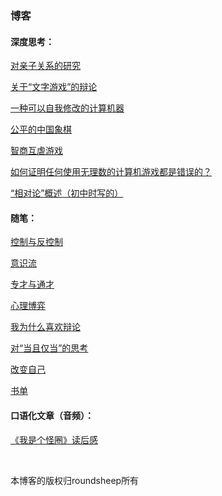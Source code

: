 ﻿
### 博客

#### 深度思考：

[对亲子关系的研究](https://github.com/roundsheep/roundsheep.github.io/blob/master/blog/对亲子关系的研究.md)

[关于“文字游戏”的辩论](https://github.com/roundsheep/roundsheep.github.io/blob/master/blog/关于文字游戏的辩论.md)

[一种可以自我修改的计算机器](https://github.com/roundsheep/roundsheep.github.io/blob/master/blog/一种可以自我修改的计算机器.md)

[公平的中国象棋](https://github.com/roundsheep/roundsheep.github.io/blob/master/blog/公平的中国象棋.md)

[智商互虐游戏](https://github.com/roundsheep/roundsheep.github.io/blob/master/blog/智商互虐游戏.md)

[如何证明任何使用无理数的计算机游戏都是错误的？](https://github.com/roundsheep/roundsheep.github.io/blob/master/blog/如何证明任何使用无理数的计算机游戏都是错误的.md)

[“相对论”概述（初中时写的）](https://github.com/roundsheep/roundsheep.github.io/blob/master/blog/相对论概述.md)

#### 随笔：

[控制与反控制](https://github.com/roundsheep/roundsheep.github.io/blob/master/blog/控制与反控制.md)

[意识流](https://github.com/roundsheep/roundsheep.github.io/blob/master/blog/意识流.md)

[专才与通才](https://github.com/roundsheep/roundsheep.github.io/blob/master/blog/专才与通才.md)

[心理博弈](https://github.com/roundsheep/roundsheep.github.io/blob/master/blog/心理博弈.md)

[我为什么喜欢辩论](https://github.com/roundsheep/roundsheep.github.io/blob/master/blog/我为什么喜欢辩论.md)

[对“当且仅当”的思考](https://github.com/roundsheep/roundsheep.github.io/blob/master/blog/对当且仅当的思考.md)

[改变自己](https://github.com/roundsheep/roundsheep.github.io/blob/master/blog/改变自己.md)

[书单](https://github.com/roundsheep/roundsheep.github.io/blob/master/blog/书单.md)

#### 口语化文章（音频）：

[《我是个怪圈》读后感](https://github.com/roundsheep/roundsheep.github.io/blob/master/blog/我是个怪圈读后感.md)

<br/>

本博客的版权归roundsheep所有
